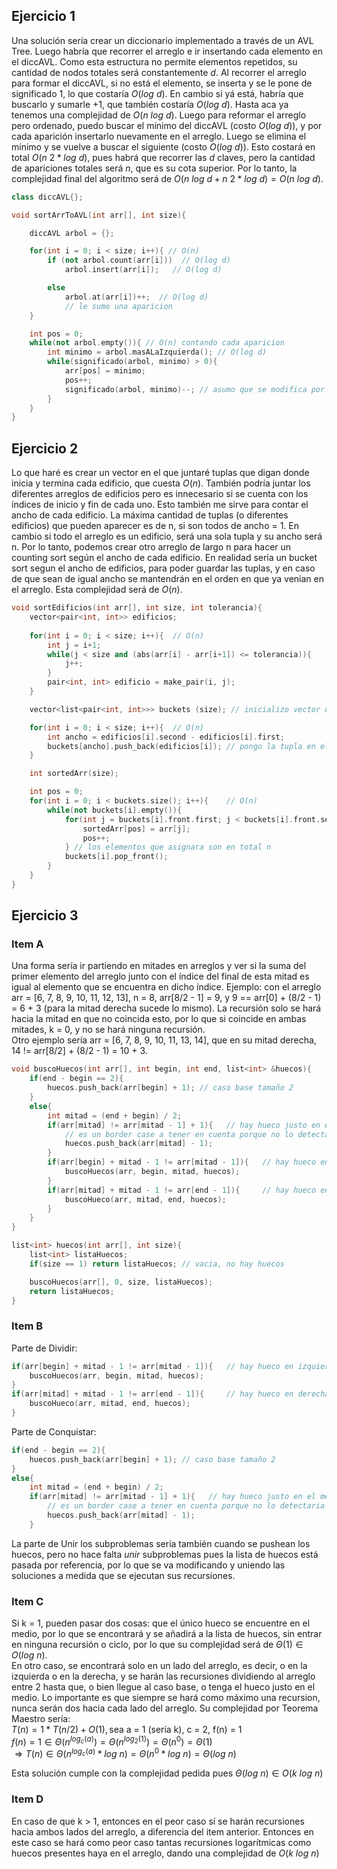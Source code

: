 ## Ejercicio 1

Una solución sería crear un diccionario implementado a través de un AVL Tree. Luego habría que recorrer el arreglo e ir insertando cada elemento en el diccAVL. Como esta estructura no permite elementos repetidos, su cantidad de nodos totales será constantemente $d$. Al recorrer el arreglo para formar el diccAVL, si no está el elemento, se inserta y se le pone de significado 1, lo que costaría $O(log\ d)$. En cambio si yá está, habría que buscarlo y sumarle +1, que también costaría $O(log\ d)$. Hasta aca ya tenemos una complejidad de $O(n\ log\ d)$. Luego para reformar el arreglo pero ordenado, puedo buscar el mínimo del diccAVL (costo $O(log\ d)$), y por cada aparición insertarlo nuevamente en el arreglo. Luego se elimina el mínimo y se vuelve a buscar el siguiente (costo $O(log\ d)$). Esto costará en total $O(n\ 2*log\ d)$, pues habrá que recorrer las $d$ claves, pero la cantidad de apariciones totales será $n$, que es su cota superior. Por lo tanto, la complejidad final del algoritmo será de $O(n\ log\ d + n\ 2*log\ d) = O(n\ log\ d)$.

```cpp
class diccAVL{};

void sortArrToAVL(int arr[], int size){

    diccAVL arbol = {};

    for(int i = 0; i < size; i++){ // O(n)
        if (not arbol.count(arr[i]))  // O(log d)
            arbol.insert(arr[i]);   // O(log d)

        else
            arbol.at(arr[i])++;  // O(log d)
            // le sumo una aparicion
    }

    int pos = 0;
    while(not arbol.empty()){ // O(n) contando cada aparicion
        int minimo = arbol.masALaIzquierda(); // O(log d)
        while(significado(arbol, minimo) > 0){
            arr[pos] = minimo;
            pos++;
            significado(arbol, minimo)--; // asumo que se modifica por referencia
        }
    }
}
```

## Ejercicio 2

Lo que haré es crear un vector en el que juntaré tuplas que digan donde inicia y termina cada edificio, que cuesta $O(n)$. También podría juntar los diferentes arreglos de edificios pero es innecesario si se cuenta con los índices de inicio y fin de cada uno. Esto también me sirve para contar el ancho de cada edificio. La máxima cantidad de tuplas (o diferentes edificios) que pueden aparecer es de n, si son todos de ancho = 1. En cambio si todo el arreglo es un edificio, será una sola tupla y su ancho será n. Por lo tanto, podemos crear otro arreglo de largo n para hacer un counting sort según el ancho de cada edificio. En realidad sería un bucket sort segun el ancho de edificios, para poder guardar las tuplas, y en caso de que sean de igual ancho se mantendrán en el orden en que ya venian en el arreglo. Esta complejidad será de $O(n)$.

```cpp
void sortEdificios(int arr[], int size, int tolerancia){
    vector<pair<int, int>> edificios;
    
    for(int i = 0; i < size; i++){  // O(n)
        int j = i+1;
        while(j < size and (abs(arr[i] - arr[i+1]) <= tolerancia)){
            j++;
        }
        pair<int, int> edificio = make_pair(i, j);
    }

    vector<list<pair<int, int>>> buckets (size); // inicializo vector de tamaño n

    for(int i = 0; i < size; i++){  // O(n)
        int ancho = edificios[i].second - edificios[i].first;
        buckets[ancho].push_back(edificios[i]); // pongo la tupla en el bucket
    }

    int sortedArr(size);

    int pos = 0;
    for(int i = 0; i < buckets.size(); i++){    // O(n)
        while(not buckets[i].empty()){
            for(int j = buckets[i].front.first; j < buckets[i].front.second; j++){
                sortedArr[pos] = arr[j];
                pos++;
            } // los elementos que asignara son en total n
            buckets[i].pop_front();
        }
    }
}
```

## Ejercicio 3

### Item A

Una forma sería ir partiendo en mitades en arreglos y ver si la suma del primer elemento del arreglo junto con el índice del final de esta mitad es igual al elemento que se encuentra en dicho índice. Ejemplo: con el arreglo arr = [6, 7, 8, 9, 10, 11, 12, 13], n = 8, arr[8/2 - 1] = 9, y 9 == arr[0] + (8/2 - 1) = 6 + 3 (para la mitad derecha sucede lo mismo). La recursión solo se hará hacia la mitad en que no coincida esto, por lo que si coincide en ambas mitades, k = 0, y no se hará ninguna recursión.  
Otro ejemplo sería arr = [6, 7, 8, 9, 10, 11, 13, 14], que en su mitad derecha, 14 != arr[8/2] + (8/2 - 1) = 10 + 3.

```cpp
void buscoHuecos(int arr[], int begin, int end, list<int> &huecos){
    if(end - begin == 2){
        huecos.push_back(arr[begin] + 1); // caso base tamaño 2
    }
    else{
        int mitad = (end + begin) / 2;
        if(arr[mitad] != arr[mitad - 1] + 1){   // hay hueco justo en el medio del arreglo
            // es un border case a tener en cuenta porque no lo detectaria con los dos if de abajo
            huecos.push_back(arr[mitad] - 1);
        }
        if(arr[begin] + mitad - 1 != arr[mitad - 1]){   // hay hueco en izquierda
            buscoHuecos(arr, begin, mitad, huecos);
        }
        if(arr[mitad] + mitad - 1 != arr[end - 1]){     // hay hueco en derecha
            buscoHueco(arr, mitad, end, huecos);
        }
    }
}

list<int> huecos(int arr[], int size){
    list<int> listaHuecos;
    if(size == 1) return listaHuecos; // vacia, no hay huecos

    buscoHuecos(arr[], 0, size, listaHuecos);
    return listaHuecos;
}
```

### Item B

Parte de Dividir:

```cpp
if(arr[begin] + mitad - 1 != arr[mitad - 1]){   // hay hueco en izquierda
    buscoHuecos(arr, begin, mitad, huecos);
}
if(arr[mitad] + mitad - 1 != arr[end - 1]){     // hay hueco en derecha
    buscoHueco(arr, mitad, end, huecos);
}
```

Parte de Conquistar:

```cpp
if(end - begin == 2){
    huecos.push_back(arr[begin] + 1); // caso base tamaño 2
}
else{
    int mitad = (end + begin) / 2;
    if(arr[mitad] != arr[mitad - 1] + 1){   // hay hueco justo en el medio del arreglo
        // es un border case a tener en cuenta porque no lo detectaria con los dos if de abajo
        huecos.push_back(arr[mitad] - 1);
    }
```

La parte de Unir los subproblemas sería también cuando se pushean los huecos, pero no hace falta _unir_ subproblemas pues la lista de huecos está pasada por referencia, por lo que se va modificando y uniendo las soluciones a medida que se ejecutan sus recursiones.


### Item C

Si k = 1, pueden pasar dos cosas: que el único hueco se encuentre en el medio, por lo que se encontrará y se añadirá a la lista de huecos, sin entrar en ninguna recursión o ciclo, por lo que su complejidad será de $\Theta(1) \in O(log\ n)$.  
En otro caso, se encontrará solo en un lado del arreglo, es decir, o en la izquierda o en la derecha, y se harán las recursiones dividiendo al arreglo entre 2 hasta que, o bien llegue al caso base, o tenga el hueco justo en el medio. Lo importante es que siempre se hará como máximo una recursion, nunca serán dos hacia cada lado del arreglo. Su complejidad por Teorema Maestro sería:  
$T(n) = 1*T(n/2)+O(1), \text{sea a = 1 (sería k), c = 2, f(n) = 1}$  
$f(n) = 1 \in \Theta(n^{log_c(a)}) = \Theta(n^{log_2(1)}) = \Theta(n^{0}) = \Theta(1)$  
$\Rightarrow T(n) \in \Theta(n^{log_c(a)}*log\ n) = \Theta(n^0*log\ n) = \Theta(log\ n)$  

Esta solución cumple con la complejidad pedida pues $\Theta(log\ n) \in O(k\ log\ n)$

### Item D

En caso de que k > 1, entonces en el peor caso sí se harán recursiones hacia ambos lados del arreglo, a diferencia del item anterior. Entonces en este caso se hará como peor caso tantas recursiones logarítmicas como huecos presentes haya en el arreglo, dando una complejidad de $O(k\ log\ n)$